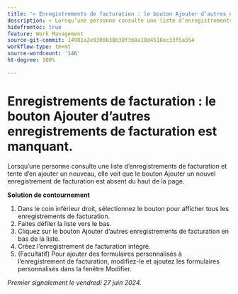 ```yaml
---
title: '« Enregistrements de facturation : le bouton Ajouter d’autres enregistrements de facturation est manquant. »'
description: « Lorsqu’une personne consulte une liste d’enregistrements de facturation et tente d’en ajouter un nouveau, elle voit que le bouton Ajouter un nouvel enregistrement de facturation est absent du haut de la page. »
hidefromtoc: true
feature: Work Management
source-git-commit: 14981a2e9300b30b30f3b8a18d4518ec33f5a554
workflow-type: tm+mt
source-wordcount: '146'
ht-degree: 100%

---
```



# Enregistrements de facturation : le bouton Ajouter d’autres enregistrements de facturation est manquant.

Lorsqu’une personne consulte une liste d’enregistrements de facturation et tente d’en ajouter un nouveau, elle voit que le bouton Ajouter un nouvel enregistrement de facturation est absent du haut de la page.

**Solution de contournement**

1. Dans le coin inférieur droit, sélectionnez le bouton pour afficher tous les enregistrements de facturation.
1. Faites défiler la liste vers le bas.
1. Cliquez sur le bouton Ajouter d’autres enregistrements de facturation en bas de la liste.
1. Créez l’enregistrement de facturation intégré.
1. (Facultatif) Pour ajouter des formulaires personnalisés à l’enregistrement de facturation, modifiez-le et ajoutez les formulaires personnalisés dans la fenêtre Modifier.

_Premier signalement le vendredi 27 juin 2024._
